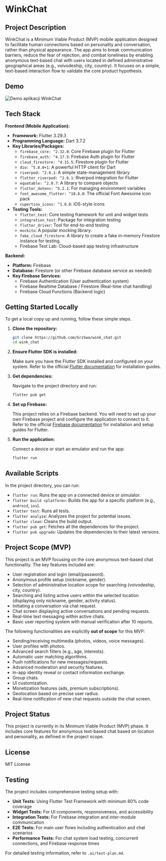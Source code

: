 # WinkChat

## Project Description

WinkChat is a Minimum Viable Product (MVP) mobile application designed to facilitate human connections based on personality and conversation, rather than physical appearance. The app aims to break communication barriers, reduce the fear of rejection, and combat loneliness by enabling anonymous text-based chat with users located in defined administrative geographical areas (e.g., voivodeship, city, country). It focuses on a simple, text-based interaction flow to validate the core product hypothesis.

## Demo

![Demo aplikacji WinkChat](assets/gifs/demo.gif)

## Tech Stack

**Frontend (Mobile Application):**

- **Framework:** Flutter 3.29.3
- **Programming Language:** Dart 3.7.2
- **Key Libraries/Packages:**
  - `firebase_core: ^2.32.0`: Core Firebase plugin for Flutter
  - `firebase_auth: ^4.17.5`: Firebase Auth plugin for Flutter
  - `cloud_firestore: ^4.15.5`: Firestore plugin for Flutter
  - `dio: ^5.8.0+1`: A powerful HTTP client for Dart
  - `riverpod: ^2.6.1`: A simple state-management library
  - `flutter_riverpod: ^2.6.1`: Riverpod integration for Flutter
  - `equatable: ^2.0.7`: A library to compare objects
  - `flutter_dotenv: ^5.2.1`: For managing environment variables
  - `font_awesome_flutter: ^10.8.0`: The official Font Awesome icon pack
  - `cupertino_icons: ^1.0.8`: iOS-style icons
- **Testing Tools:**
  - `flutter_test`: Core testing framework for unit and widget tests
  - `integration_test`: Package for integration testing
  - `flutter_driver`: Tool for end-to-end testing
  - `mockito`: A popular mocking library.
  - `fake_cloud_firestore`: A library to create a fake in-memory Firestore instance for testing.
  - Firebase Test Lab: Cloud-based app testing infrastructure

**Backend:**

- **Platform:** Firebase
- **Database:** Firestore (or other Firebase database service as needed)
- **Key Firebase Services:**
  - Firebase Authentication (User authentication system)
  - Firebase Realtime Database / Firestore (Real-time chat handling)
  - Firebase Cloud Functions (Backend logic)

## Getting Started Locally

To get a local copy up and running, follow these simple steps.

1.  **Clone the repository:**

    ```bash
    git clone https://github.com/GrzSwa/wink_chat.git
    cd wink_chat
    ```

2.  **Ensure Flutter SDK is installed:**

    Make sure you have the Flutter SDK installed and configured on your system. Refer to the official [Flutter documentation](https://flutter.dev/docs/get-started) for installation guides.

3.  **Get dependencies:**

    Navigate to the project directory and run:

    ```bash
    flutter pub get
    ```

4.  **Set up Firebase:**

    This project relies on a Firebase backend. You will need to set up your own Firebase project and configure the application to connect to it. Refer to the official [Firebase documentation](https://firebase.google.com/docs/flutter/setup) for installation and setup guides for Flutter.

5.  **Run the application:**

    Connect a device or start an emulator and run the app:

    ```bash
    flutter run
    ```

## Available Scripts

In the project directory, you can run:

- `flutter run`: Runs the app on a connected device or simulator.
- `flutter build <platform>`: Builds the app for a specific platform (e.g., `android`, `ios`).
- `flutter test`: Runs all tests.
- `flutter analyze`: Analyzes the project for potential issues.
- `flutter clean`: Cleans the build output.
- `flutter pub get`: Fetches all the dependencies for the project.
- `flutter pub upgrade`: Updates the dependencies to their latest versions.

## Project Scope (MVP)

This project is an MVP focusing on the core anonymous text-based chat functionality. The key features included are:

- User registration and login (email/password).
- Anonymous profile setup (nickname, gender).
- Selection of administrative location scope for searching (voivodeship, city, country).
- Searching and listing active users within the selected location (displaying only nickname, gender, activity status).
- Initiating a conversation via chat request.
- Chat screen displaying active conversations and pending requests.
- Real-time text messaging within active chats.
- Basic user reporting system with manual verification after 10 reports.

The following functionalities are explicitly **out of scope** for this MVP:

- Sending/receiving multimedia (photos, videos, voice messages).
- User profiles with photos.
- Advanced search filters (e.g., age, interests).
- Automatic user matching algorithms.
- Push notifications for new messages/requests.
- Advanced moderation and security features.
- In-app identity reveal or contact information exchange.
- Group chats.
- UI customization.
- Monetization features (ads, premium subscriptions).
- Geolocation based on precise user radius.
- Real-time notification of new chat requests outside the chat screen.

## Project Status

This project is currently in its Minimum Viable Product (MVP) phase. It includes core features for anonymous text-based chat based on location and personality, as defined in the project scope.

## License

MIT License

## Testing

The project includes comprehensive testing setup with:

- **Unit Tests:** Using Flutter Test Framework with minimum 80% code coverage
- **Widget Tests:** For UI components, responsiveness, and accessibility
- **Integration Tests:** For Firebase integration and inter-module communication
- **E2E Tests:** For main user flows including authentication and chat scenarios
- **Performance Tests:** For chat system load testing, concurrent connections, and Firebase response times

For detailed testing information, refer to `.ai/test-plan.md`.
